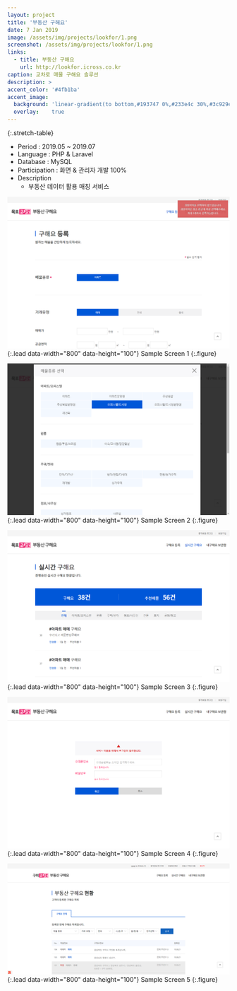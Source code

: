 ```yaml
---
layout: project
title: '부동산 구해요'
date: 7 Jan 2019
image: /assets/img/projects/lookfor/1.png
screenshot: /assets/img/projects/lookfor/1.png
links:
  - title: 부동산 구해요
    url: http://lookfor.icross.co.kr
caption: 교차로 매물 구해요 솔루션
description: >
accent_color: '#4fb1ba'
accent_image:
  background: 'linear-gradient(to bottom,#193747 0%,#233e4c 30%,#3c929e 50%,#d5d5d4 70%,#cdccc8 100%)'
  overlay:    true
---
```


{:.stretch-table}

* Period : 2019.05 ~ 2019.07
* Language : PHP & Laravel
* Database : MySQL
* Participation : 화면 & 관리자 개발 100%
* Description
  * 부동산 데이터 활용 매칭 서비스


![Full-width image](/assets/img/projects/lookfor/2.png){:.lead data-width="800" data-height="100"}
Sample Screen 1
{:.figure}

![Full-width image](/assets/img/projects/lookfor/3.png){:.lead data-width="800" data-height="100"}
Sample Screen 2
{:.figure}

![Full-width image](/assets/img/projects/lookfor/4.png){:.lead data-width="800" data-height="100"}
Sample Screen 3
{:.figure}

![Full-width image](/assets/img/projects/lookfor/5.png){:.lead data-width="800" data-height="100"}
Sample Screen 4
{:.figure}

![Full-width image](/assets/img/projects/lookfor/6.png){:.lead data-width="800" data-height="100"}
Sample Screen 5
{:.figure}



